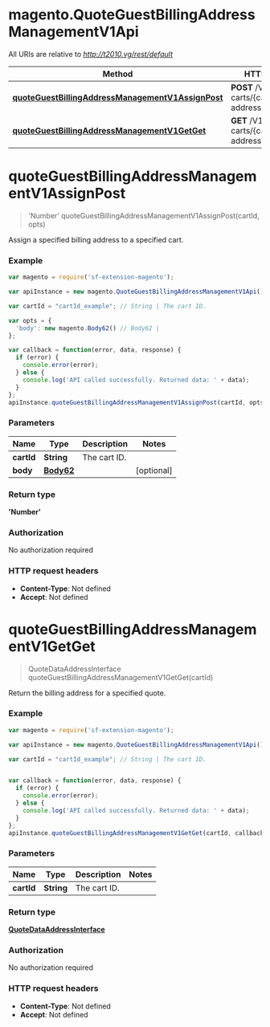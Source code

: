 # magento.QuoteGuestBillingAddressManagementV1Api

All URIs are relative to *http://t2010.vg/rest/default*

Method | HTTP request | Description
------------- | ------------- | -------------
[**quoteGuestBillingAddressManagementV1AssignPost**](QuoteGuestBillingAddressManagementV1Api.md#quoteGuestBillingAddressManagementV1AssignPost) | **POST** /V1/guest-carts/{cartId}/billing-address | 
[**quoteGuestBillingAddressManagementV1GetGet**](QuoteGuestBillingAddressManagementV1Api.md#quoteGuestBillingAddressManagementV1GetGet) | **GET** /V1/guest-carts/{cartId}/billing-address | 


<a name="quoteGuestBillingAddressManagementV1AssignPost"></a>
# **quoteGuestBillingAddressManagementV1AssignPost**
> &#39;Number&#39; quoteGuestBillingAddressManagementV1AssignPost(cartId, opts)



Assign a specified billing address to a specified cart.

### Example
```javascript
var magento = require('sf-extension-magento');

var apiInstance = new magento.QuoteGuestBillingAddressManagementV1Api();

var cartId = "cartId_example"; // String | The cart ID.

var opts = { 
  'body': new magento.Body62() // Body62 | 
};

var callback = function(error, data, response) {
  if (error) {
    console.error(error);
  } else {
    console.log('API called successfully. Returned data: ' + data);
  }
};
apiInstance.quoteGuestBillingAddressManagementV1AssignPost(cartId, opts, callback);
```

### Parameters

Name | Type | Description  | Notes
------------- | ------------- | ------------- | -------------
 **cartId** | **String**| The cart ID. | 
 **body** | [**Body62**](Body62.md)|  | [optional] 

### Return type

**&#39;Number&#39;**

### Authorization

No authorization required

### HTTP request headers

 - **Content-Type**: Not defined
 - **Accept**: Not defined

<a name="quoteGuestBillingAddressManagementV1GetGet"></a>
# **quoteGuestBillingAddressManagementV1GetGet**
> QuoteDataAddressInterface quoteGuestBillingAddressManagementV1GetGet(cartId)



Return the billing address for a specified quote.

### Example
```javascript
var magento = require('sf-extension-magento');

var apiInstance = new magento.QuoteGuestBillingAddressManagementV1Api();

var cartId = "cartId_example"; // String | The cart ID.


var callback = function(error, data, response) {
  if (error) {
    console.error(error);
  } else {
    console.log('API called successfully. Returned data: ' + data);
  }
};
apiInstance.quoteGuestBillingAddressManagementV1GetGet(cartId, callback);
```

### Parameters

Name | Type | Description  | Notes
------------- | ------------- | ------------- | -------------
 **cartId** | **String**| The cart ID. | 

### Return type

[**QuoteDataAddressInterface**](QuoteDataAddressInterface.md)

### Authorization

No authorization required

### HTTP request headers

 - **Content-Type**: Not defined
 - **Accept**: Not defined

